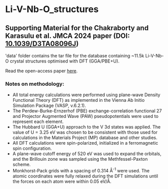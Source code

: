 # Li-V-Nb-O_structures
## Supporting Material for the Chakraborty and Karasulu et al. JMCA 2024 paper (DOI: [10.1039/D3TA08096J](https://pubs.rsc.org/en/Content/ArticleLanding/2024/TA/D3TA08096J))

'data' folder contains the tar file for the database containing ~11.5k Li-V-Nb-O crystal structures optimised with DFT (GGA/PBE+U).

Read the open-access paper [here](https://pubs.rsc.org/en/Content/ArticleLanding/2024/TA/D3TA08096J).

### Notes on methodology:

* All total energy calculations were performed using plane-wave Density Functional Theory (DFT) as implemented in the Vienna Ab Initio Simulation Package (VASP, v.6.2.1).
* The Perdew-Burke-Ernzerhof (PBE) exchange-correlation functional 27 and Projector Augmented Wave (PAW) pseudopotentials were used to represent each element.
* The Hubbard U (GGA+U) approach to the V 3d states was applied. The value of U = 3.25 eV was chosen to be consistent with those used for calculations in the Materials Project (MP) database and other studies.
* All DFT calculations were spin-polarized, initialized in a ferromagnetic spin configuration.
* A plane-wave cutoff energy of 520 eV was used to expand the orbitals, and the Brillouin zone was sampled using the Methfessel-Paxton scheme.
* Monkhorst-Pack grids with a spacing of 0.314 Å<sup>-1</sup> were used. The atomic coordinates were fully relaxed during the DFT simulations until the forces on each atom were within 0.05 eV/Å.
